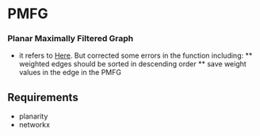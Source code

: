 # PMFG
### Planar Maximally Filtered Graph

* it refers to [Here](https://gmarti.gitlab.io/networks/2018/06/03/pmfg-algorithm.html). But corrected some errors in the function including:
** weighted edges should be sorted in descending order
** save weight values in the edge in the PMFG

## Requirements
* planarity 
* networkx


